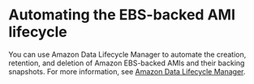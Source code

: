 # Automating the EBS\-backed AMI lifecycle<a name="automating-amis"></a>

You can use Amazon Data Lifecycle Manager to automate the creation, retention, and deletion of Amazon EBS\-backed AMIs and their backing snapshots\. For more information, see [Amazon Data Lifecycle Manager](snapshot-lifecycle.md)\.